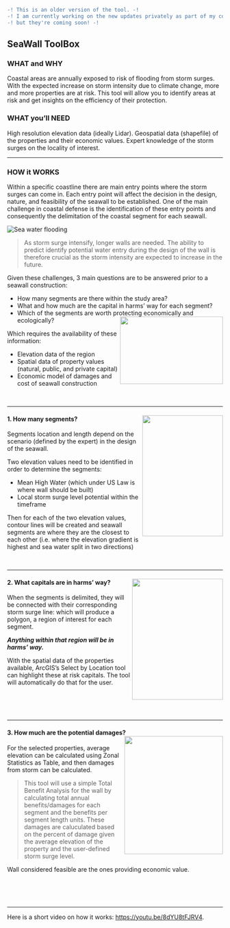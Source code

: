```diff
-! This is an older version of the tool. -!
-! I am currently working on the new updates privately as part of my contract with CIRCA, -!
-! but they're coming soon! -!
```

## SeaWall ToolBox
### WHAT and WHY
Coastal areas are annually exposed to risk of flooding from storm surges.
With the expected increase on storm intensity due to climate change, more and more properties are at risk.
This tool will allow you to identify areas at risk and get insights on the efficiency of their protection.

### WHAT you’ll NEED
High resolution elevation data (ideally Lidar).
Geospatial data (shapefile) of the properties and their economic values.
Expert knowledge of the storm surges on the locality of interest.


------------------
### HOW it WORKS
Within a specific coastline there are main entry points where the storm surges can come in.
Each entry point will affect the decision in the design, nature, and feasibility of the seawall to be established.
One of the main challenge in coastal defense is the identification of these entry points and consequently the delimitation of the coastal segment for each seawall. 

![Sea water flooding](https://rajaoberison.github.io/images/seawalltbx/seawall0.png)

> As storm surge intensify, longer walls are needed. The ability to predict identify potential water entry during the design of the wall is therefore crucial as the storm intensity are expected to increase in the future.


Given these challenges, 3 main questions are to be answered prior to a seawall construction:
* How many segments are there within the study area?
* What and how much are the capital in harms’ way for each segment?
* Which of the segments are worth protecting economically and ecologically? <img align="right" width="240" height="157" src="https://rajaoberison.github.io/images/seawalltbx/seawall1.png">

Which requires the availability of these information: 
* Elevation data of the region
* Spatial data of property values (natural, public, and private capital)
* Economic model of damages and cost of seawall construction

<br/>

-------------------
#### 1. How many segments? <img align="right" width="188" height="282" src="https://rajaoberison.github.io/images/seawalltbx/seawall2.png">
Segments location and length depend on the scenario (defined by the expert) in the design of the seawall.

Two elevation values need to be identified in order to determine the segments:
* Mean High Water (which under US Law is where wall should be built)
* Local storm surge level potential within the timeframe

Then for each of the two elevation values, contour lines will be created and seawall segments are where they are the closest to each other (i.e. where the elevation gradient is highest and sea water split in two directions)

<br/>

----------------------
#### 2. What capitals are in harms’ way? <img align="right" width="212" height="282" src="https://rajaoberison.github.io/images/seawalltbx/seawall3.png">

When the segments is delimited, they will be connected with their corresponding storm surge line: which will produce a polygon, a region of interest for each segment.

_**Anything within that region will be in harms’ way.**_

With the spatial data of the properties available, ArcGIS’s Select by Location tool can highlight these at risk capitals. The tool will automatically do that for the user.

<br/>
<br/>
<br/>

----------------------
#### 3. How much are the potential damages? <img align="right" width="230" height="275" src="https://rajaoberison.github.io/images/seawalltbx/seawall4.png">
For the selected properties, average elevation can be calculated using Zonal Statistics as Table, and then damages from storm can be calculated. 

> This tool will use a simple Total Benefit Analysis for the wall by calculating total annual benefits/damages for each segment and the benefits per segment length units. These damages are caluculated based on the percent of damage given the average elevation of the property and the user-defined storm surge level. 

Wall considered feasible are the ones providing economic value.

<br/>
<br/>
<br/>

----------------------
Here is a short video on how it works: https://youtu.be/8dYU8tFJRV4.
